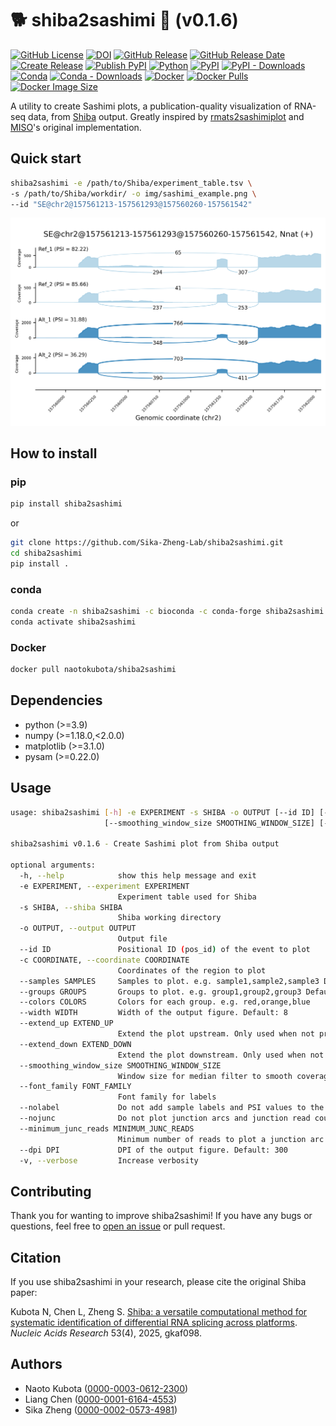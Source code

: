 # 🐕 shiba2sashimi 🍣 (v0.1.6)

[![GitHub License](https://img.shields.io/github/license/Sika-Zheng-Lab/shiba2sashimi)](https://github.com/Sika-Zheng-Lab/shiba2sashimi/blob/main/LICENSE)
[![DOI](https://zenodo.org/badge/947608002.svg)](https://doi.org/10.5281/zenodo.15042265)
[![GitHub Release](https://img.shields.io/github/v/release/Sika-Zheng-Lab/shiba2sashimi?style=flat)](https://github.com/Sika-Zheng-Lab/shiba2sashimi/releases)
[![GitHub Release Date](https://img.shields.io/github/release-date/Sika-Zheng-Lab/shiba2sashimi)](https://github.com/Sika-Zheng-Lab/shiba2sashimi/releases)
[![Create Release](https://github.com/Sika-Zheng-Lab/shiba2sashimi/actions/workflows/release.yaml/badge.svg)](https://github.com/Sika-Zheng-Lab/shiba2sashimi/actions/workflows/release.yaml)
[![Publish PyPI](https://github.com/Sika-Zheng-Lab/shiba2sashimi/actions/workflows/publish.yaml/badge.svg)](https://github.com/Sika-Zheng-Lab/shiba2sashimi/actions/workflows/publish.yaml)
[![Python](https://img.shields.io/pypi/pyversions/shiba2sashimi.svg?label=Python&color=blue)](https://pypi.org/project/shiba2sashimi/)
[![PyPI](https://img.shields.io/pypi/v/shiba2sashimi.svg?label=PyPI&color=orange)](https://pypi.org/project/shiba2sashimi/)
[![PyPI - Downloads](https://img.shields.io/pypi/dm/shiba2sashimi.svg?label=PyPI%20-%20Downloads&color=orange)](https://pypi.org/project/shiba2sashimi/)
[![Conda](https://img.shields.io/conda/v/bioconda/shiba2sashimi?color=3EB049)](https://anaconda.org/bioconda/shiba2sashimi)
[![Conda - Downloads](https://img.shields.io/conda/dn/bioconda/shiba2sashimi?label=Conda%20-%20Downloads&color=3EB049)](https://anaconda.org/bioconda/shiba2sashimi)
[![Docker](https://img.shields.io/docker/v/naotokubota/shiba2sashimi?color=blue&label=Docker)](https://hub.docker.com/r/naotokubota/shiba2sashimi)
[![Docker Pulls](https://img.shields.io/docker/pulls/naotokubota/shiba2sashimi)](https://hub.docker.com/r/naotokubota/shiba2sashimi)
[![Docker Image Size](https://img.shields.io/docker/image-size/naotokubota/shiba2sashimi)](https://hub.docker.com/r/naotokubota/shiba2sashimi)

A utility to create Sashimi plots, a publication-quality visualization of RNA-seq data, from [Shiba](https://github.com/Sika-Zheng-Lab/Shiba) output. Greatly inspired by [rmats2sashimiplot](https://github.com/Xinglab/rmats2sashimiplot) and [MISO](https://miso.readthedocs.io/en/fastmiso/sashimi.html)'s original implementation.

## Quick start

```bash
shiba2sashimi -e /path/to/Shiba/experiment_table.tsv \
-s /path/to/Shiba/workdir/ -o img/sashimi_example.png \
--id "SE@chr2@157561213-157561293@157560260-157561542"
```

![Sashimi plot example](https://raw.githubusercontent.com/Sika-Zheng-Lab/shiba2sashimi/main/img/sashimi_example.png)

## How to install

### pip

```bash
pip install shiba2sashimi
```

or

```bash
git clone https://github.com/Sika-Zheng-Lab/shiba2sashimi.git
cd shiba2sashimi
pip install .
```

### conda

```bash
conda create -n shiba2sashimi -c bioconda -c conda-forge shiba2sashimi
conda activate shiba2sashimi
```

### Docker

```bash
docker pull naotokubota/shiba2sashimi
```

## Dependencies

- python (>=3.9)
- numpy (>=1.18.0,<2.0.0)
- matplotlib (>=3.1.0)
- pysam (>=0.22.0)

## Usage

```bash
usage: shiba2sashimi [-h] -e EXPERIMENT -s SHIBA -o OUTPUT [--id ID] [-c COORDINATE] [--samples SAMPLES] [--groups GROUPS] [--colors COLORS] [--width WIDTH] [--extend_up EXTEND_UP] [--extend_down EXTEND_DOWN]
                     [--smoothing_window_size SMOOTHING_WINDOW_SIZE] [--font_family FONT_FAMILY] [--nolabel] [--nojunc] [--minimum_junc_reads MINIMUM_JUNC_READS] [--dpi DPI] [-v]

shiba2sashimi v0.1.6 - Create Sashimi plot from Shiba output

optional arguments:
  -h, --help            show this help message and exit
  -e EXPERIMENT, --experiment EXPERIMENT
                        Experiment table used for Shiba
  -s SHIBA, --shiba SHIBA
                        Shiba working directory
  -o OUTPUT, --output OUTPUT
                        Output file
  --id ID               Positional ID (pos_id) of the event to plot
  -c COORDINATE, --coordinate COORDINATE
                        Coordinates of the region to plot
  --samples SAMPLES     Samples to plot. e.g. sample1,sample2,sample3 Default: all samples in the experiment table
  --groups GROUPS       Groups to plot. e.g. group1,group2,group3 Default: all groups in the experiment table. Overrides --samples
  --colors COLORS       Colors for each group. e.g. red,orange,blue
  --width WIDTH         Width of the output figure. Default: 8
  --extend_up EXTEND_UP
                        Extend the plot upstream. Only used when not providing coordinates. Default: 500
  --extend_down EXTEND_DOWN
                        Extend the plot downstream. Only used when not providing coordinates. Default: 500
  --smoothing_window_size SMOOTHING_WINDOW_SIZE
                        Window size for median filter to smooth coverage plot. Greater value gives smoother plot. Default: 21
  --font_family FONT_FAMILY
                        Font family for labels
  --nolabel             Do not add sample labels and PSI values to the plot
  --nojunc              Do not plot junction arcs and junction read counts to the plot
  --minimum_junc_reads MINIMUM_JUNC_READS
                        Minimum number of reads to plot a junction arc. Default: 1
  --dpi DPI             DPI of the output figure. Default: 300
  -v, --verbose         Increase verbosity
```

## Contributing

Thank you for wanting to improve shiba2sashimi! If you have any bugs or questions, feel free to [open an issue](https://github.com/Sika-Zheng-Lab/shiba2sashimi/issues) or pull request.

## Citation

If you use shiba2sashimi in your research, please cite the original Shiba paper:

Kubota N, Chen L, Zheng S. [Shiba: a versatile computational method for systematic identification of differential RNA splicing across platforms](https://academic.oup.com/nar/article/53/4/gkaf098/8042001). *Nucleic Acids Research*  53(4), 2025, gkaf098.

## Authors

- Naoto Kubota ([0000-0003-0612-2300](https://orcid.org/0000-0003-0612-2300))
- Liang Chen ([0000-0001-6164-4553](https://orcid.org/0000-0001-6164-4553))
- Sika Zheng ([0000-0002-0573-4981](https://orcid.org/0000-0002-0573-4981))
